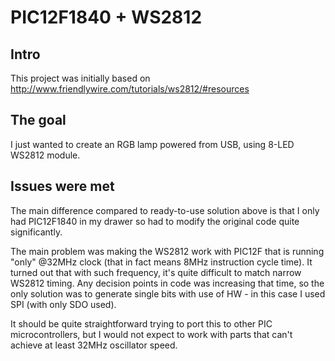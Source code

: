 # PIC12F1840 + WS2812

## Intro
This project was initially based on http://www.friendlywire.com/tutorials/ws2812/#resources

## The goal
I just wanted to create an RGB lamp powered from USB, using 8-LED WS2812 module.

## Issues were met
The main difference compared to ready-to-use solution above is that I only had PIC12F1840 in my drawer so had to modify the original code quite significantly.

The main problem was making the WS2812 work with PIC12F that is running "only" @32MHz clock (that in fact means 8MHz instruction cycle time). It turned out that with such frequency, it's quite difficult to match narrow WS2812 timing. Any decision points in code was increasing that time, so the only solution was to generate single bits with use of HW - in this case I used SPI (with only SDO used).

It should be quite straightforward trying to port this to other PIC microcontrollers, but I would not expect to work with parts that can't achieve at least 32MHz oscillator speed.
